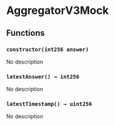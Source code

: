 # AggregatorV3Mock





## Functions

### `constructor(int256 answer)`
No description


### `latestAnswer() → int256`
No description


### `latestTimestamp() → uint256`
No description





